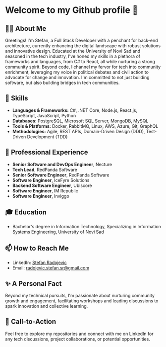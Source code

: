 # Welcome to my Github profile 👋

## 🙋‍♂️ About Me
Greetings! I'm Stefan, a Full Stack Developer with a penchant for back-end architecture, currently enhancing the digital landscape with robust solutions and innovative design. Educated at the University of Novi Sad and seasoned in the tech industry, I've honed my skills in a plethora of frameworks and languages, from C# to React, all while nurturing a strong community spirit. Beyond code, I channel my fervor for tech into community enrichment, leveraging my voice in political debates and civil action to advocate for change and innovation. I'm committed to not just building software, but also building bridges in tech communities.

## 🔧 Skills
- **Languages & Frameworks:** C#, .NET Core, Node.js, React.js, TypeScript, JavaScript, Python
- **Databases:** PostgreSQL, Microsoft SQL Server, MongoDB, MySQL
- **Tools & Platforms:** Docker, RabbitMQ, Linux, AWS, Azure, Git, GraphQL
- **Methodologies:** Agile, REST APIs, Domain-Driven Design (DDD), Test-Driven Development (TDD)

<!--## 🌟 Pinned Repositories-->

<!--## 📊 GitHub Stats
![Your GitHub Stats](https://github-readme-stats.vercel.app/api?username=TechBorn99&show_icons=true&theme=radical&hide=issues,contribs&count_private=true)-->

<!--## 🌍 Open Source Contributions-->

## 💼 Professional Experience
- **Senior Software and DevOps Engineer**, Necture
- **Tech Lead**, RedPanda Software
- **Senior Software Engineer**, RedPanda Software
- **Software Engineer**, IceFyre Solutions
- **Backend Software Engineer**, Ubiscore
- **Software Engineer**, IM Republic 
- **Software Engineer**, Inviggo

## 🎓 Education
- Bachelor's degree in Information Technology, Specializing in Information Systems Engineering, University of Novi Sad

## 📫 How to Reach Me
- LinkedIn: [Stefan Radojevic](https://www.linkedin.com/in/stefan-radojevic-0706/)
- Email: [radojevic.stefan.sr@gmail.com](mailto:radojevic.stefan.sr@gmail.com)

## ✨ A Personal Fact
Beyond my technical pursuits, I'm passionate about nurturing community growth and engagement, facilitating workshops and leading discussions to spark innovation and collective learning.

## 📌 Call-to-Action
Feel free to explore my repositories and connect with me on LinkedIn for any tech discussions, project collaborations, or potential opportunities.
